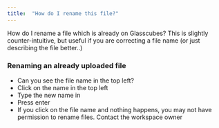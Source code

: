 ```yaml
---
title:  "How do I rename this file?"
---
```

How do I rename a file which is already on Glasscubes? This is slightly counter-intuitive, but useful if you are correcting a file name (or just describing the file better..)

### Renaming an already uploaded file
* Can you see the file name in the top left?
* Click on the name in the top left
* Type the new name in
* Press enter
* If you click on the file name and nothing happens, you may not have permission to rename files. Contact the workspace owner



